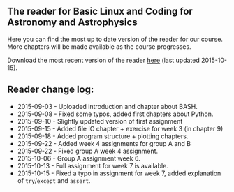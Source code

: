 ## The reader for Basic Linux and Coding for Astronomy and Astrophysics
Here you can find the most up to date version of the reader for our course.
More chapters will be made available as the course progresses.

Download the most recent version of the reader [here](20151015-astroprog.pdf) (last updated 2015-10-15).

## Reader change log:
* 2015-09-03 - Uploaded introduction and chapter about BASH.
* 2015-09-08 - Fixed some typos, added first chapters about Python.
* 2015-09-10 - Slightly updated version of first assignment
* 2015-09-15 - Added file IO chapter + exercise for week 3 (in chapter 9)
* 2015-09-18 - Added program structure + plotting chapters.
* 2015-09-22 - Added week 4 assignments for group A and B
* 2015-09-22 - Fixed group A week 4 assignment.
* 2015-10-06 - Group A assignment week 6.
* 2015-10-13 - Full assignment for week 7 is available.
* 2015-10-15 - Fixed a typo in assignment for week 7, added explanation of `try`/`except` and `assert`.
